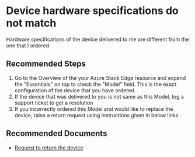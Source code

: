 <properties
  pagetitle="Device hardware specifications do not match"
  service="microsoft.databoxedge"
  resource="databoxedgedevices"
  ms.author="hadhand"
  selfhelptype="Generic"
  supporttopicids="32745967"
  productpesids="16597"
  cloudenvironments="public, fairfax, mooncake, blackforest, ussec, usnat"
  articleid="96bfaff8-2722-4df3-8a2a-7c5e655855e6"
  ownershipid="StorageMediaEdge_AzureStack_Edge" />
# Device hardware specifications do not match

Hardware specifications of the device delivered to me are different from the one that I ordered.

## **Recommended Steps**

1. Go to the Overview of the your Azure Stack Edge resource and expand the "Essentials" on top to check the "Model" field. This is the exact configuration of the device that you have ordered.
2. If the device that was delivered to you is not same as this Model, log a support ticket to get a resolution
3. If you incorrectly ordered this Model and would like to replace the device, raise a return request using instructions given in below links

## **Recommended Documents**

* [Request to return the device](https://docs.microsoft.com/azure/databox-online/azure-stack-edge-return-device)
